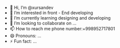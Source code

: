 - 👋 Hi, I’m @xursandev
- 👀 I’m interested in front - End developing
- 🌱 I’m currently learning designing and developing
- 💞️ I’m looking to collaborate on ...
- 📫 How to reach me phone number:+998952717801
- 😄 Pronouns: ...
- ⚡ Fun fact: ...

<!---
xursandev/xursandev is a ✨ special ✨ repository because its `README.md` (this file) appears on your GitHub profile.
You can click the Preview link to take a look at your changes.
--->
